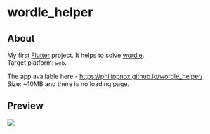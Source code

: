# wordle_helper

## About

My first [Flutter](https://flutter.dev/) project. It helps to solve [wordle](https://www.nytimes.com/games/wordle/index.html).  
Target platform: ``web``.
  
The app available here - https://philippnox.github.io/wordle_helper/  
Size: ~10MB and there is no loading page.  

## Preview

![](https://raw.githubusercontent.com/PhilippNox/wordle_helper/main/__for_readme/wordle_helper.gif)  
